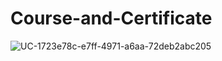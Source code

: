 # Course-and-Certificate
![UC-1723e78c-e7ff-4971-a6aa-72deb2abc205](https://user-images.githubusercontent.com/71681524/103850942-bed64600-50d2-11eb-9da8-fd8dff99fb02.jpg)
